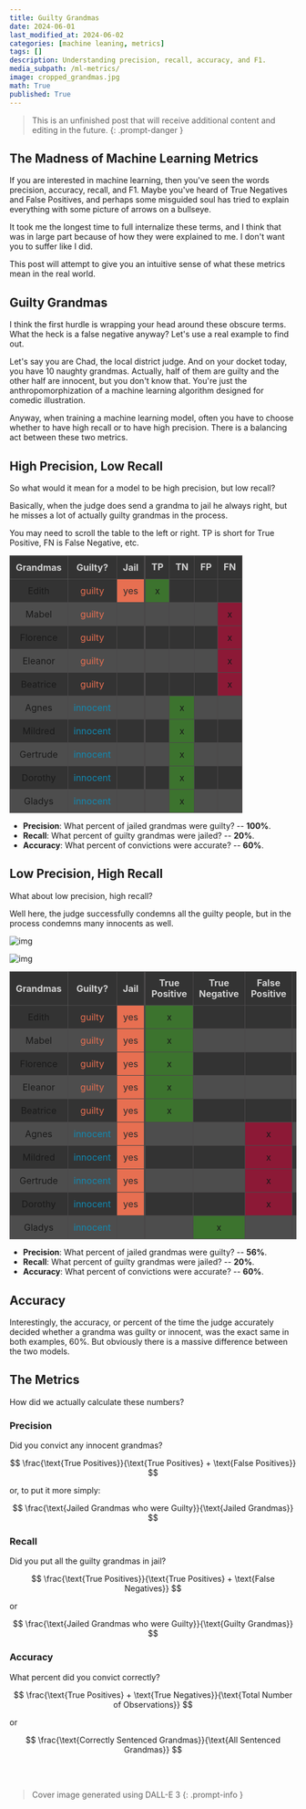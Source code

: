 ```yaml
---
title: Guilty Grandmas
date: 2024-06-01
last_modified_at: 2024-06-02
categories: [machine leaning, metrics]
tags: []
description: Understanding precision, recall, accuracy, and F1.
media_subpath: /ml-metrics/
image: cropped_grandmas.jpg
math: True
published: True
---
```


> This is an unfinished post that will receive additional content and editing in the future. 
{: .prompt-danger }

## The Madness of Machine Learning Metrics
If you are interested in machine learning, then you've seen the words precision, accuracy, recall, and F1. Maybe you've heard of True Negatives and False Positives, and perhaps some misguided soul has tried to explain everything with some picture of arrows on a bullseye. 

It took me the longest time to full internalize these terms, and I think that was in large part because of how they were explained to me. I don't want you to suffer like I did. 

This post will attempt to give you an intuitive sense of what these metrics mean in the real world.

## Guilty Grandmas
I think the first hurdle is wrapping your head around these obscure terms. What the heck is a false negative anyway? Let's use a real example to find out.

Let's say you are Chad, the local district judge. And on your docket today, you have 10 naughty grandmas. Actually, half of them are guilty and the other half are innocent, but you don't know that. You're just the anthropomorphization of a machine learning algorithm designed for comedic illustration.

Anyway, when training a machine learning model, often you have to choose whether to have high recall or to have high precision. There is a balancing act between these two metrics.


## High Precision, Low Recall
So what would it mean for a model to be high precision, but low recall? 

Basically, when the judge does send a grandma to jail he always right, but he misses a lot of actually guilty grandmas in the process.

You may need to scroll the table to the left or right. TP is short for True Positive, FN is False Negative, etc.

<!-- ![img](Screenshot+2024-06-01+113941.png) -->


<style>
    table {
        width: 100%;
        border-collapse: collapse;
        text-align: center;
        margin: auto;
    }
    th, td {
        border: 1px solid #4a4849;
        padding: 10px;
        text-align: center;
    }
    thead tr {
        background-color: #2d2d2d;
        color: #d3d3d3;
    }
    .header-row {
        background-color: #e76f51;  
    }
    .row-dark {
        background-color: #333;
    }
    .row-light {
        background-color: #4d4d4d;
    }
    .guilty {
        color: #e76f51;
    }
    .innocent {
        color: #118ab2;
    }
    .jail {
        background-color: #e76f51;
        color: #2d2d2d;
    }
    .true {
        background-color: #3c732e;
    }
    .false {
        background-color: #8c1936;
    }
</style>

<div style="display: flex; justify-content: center;">
    <table>
        <thead style="border: .5px solid #bf2673;">
            <tr>
                <th style="border: .5px solid #4f4f4f;" class="row-dark">Grandmas</th>
                <th class="row-dark">Guilty?</th>
                <th class="row-dark">Jail</th>
                <th class="row-dark" style="line-height: 1.2; text-align: center; border-left: 3px solid #4a4849">TP</th>
                <th class="row-dark" style="line-height: 1.2; text-align: center;">TN</th>
                <th class="row-dark" style="line-height: 1.2; text-align: center;">FP</th>
                <th class="row-dark" style="line-height: 1.2; text-align: center;">FN</th>
            </tr>
        </thead>
        <tbody>
            <tr class="row-dark">
                <td>Edith</td>
                <td class="guilty">guilty</td>
                <td class="jail">yes</td>
                <td class="true" style="border-left: 3px solid #4a4849">x</td>
                <td></td>
                <td></td>
                <td></td>
            </tr>
            <tr class="row-light">
                <td>Mabel</td>
                <td class="guilty">guilty</td>
                <td></td>
                <td style="border-left: 3px solid #4a4849"></td>
                <td></td>
                <td></td>
                <td class="false">x</td>
            </tr>
            <tr class="row-dark">
                <td>Florence</td>
                <td class="guilty">guilty</td>
                <td></td>
                <td style="border-left: 3px solid #4a4849"></td>
                <td></td>
                <td></td>
                <td class="false">x</td>
            </tr>
            <tr class="row-light">
                <td>Eleanor</td>
                <td class="guilty">guilty</td>
                <td></td>
                <td style="border-left: 3px solid #4a4849"></td>
                <td></td>
                <td></td>
                <td class="false">x</td>
            </tr>
            <tr class="row-dark">
                <td>Beatrice</td>
                <td class="guilty">guilty</td>
                <td></td>
                <td style="border-left: 3px solid #4a4849"></td>
                <td></td>
                <td></td>
                <td class="false">x</td>
            </tr>
            <tr class="row-light">
                <td>Agnes</td>
                <td class="innocent">innocent</td>
                <td></td>
                <td style="border-left: 3px solid #4a4849"></td>
                <td class="true">x</td>
                <td></td>
                <td></td>
            </tr>
            <tr class="row-dark">
                <td>Mildred</td>
                <td class="innocent">innocent</td>
                <td></td>
                <td style="border-left: 3px solid #4a4849"></td>
                <td class="true">x</td>
                <td></td>
                <td></td>
            </tr>
            <tr class="row-light">
                <td>Gertrude</td>
                <td class="innocent">innocent</td>
                <td></td>
                <td style="border-left: 3px solid #4a4849"></td>
                <td class="true">x</td>
                <td></td>
                <td></td>
            </tr>
            <tr class="row-dark">
                <td>Dorothy</td>
                <td class="innocent">innocent</td>
                <td></td>
                <td style="border-left: 3px solid #4a4849"></td>
                <td class="true">x</td>
                <td></td>
                <td></td>
            </tr>
            <tr class="row-light">
                <td>Gladys</td>
                <td class="innocent">innocent</td>
                <td></td>
                <td style="border-left: 3px solid #4a4849"></td>
                <td class="true">x</td>
                <td></td>
                <td></td>
            </tr>
        </tbody>
    </table>
</div>

<!-- <div style="display: flex; justify-content: center;">
    <table>
        <thead style="border: .5px solid #bf2673;">
            <tr>
                <th style="border: .5px solid #4f4f4f;" class="row-dark">Metric</th>
                <th class="row-dark">Score</th>
            </tr>
        </thead>
        <tbody>
            <tr class="row-dark">
                <td>Precision</td>
                <td>100%</td>
            </tr>
            <tr class="row-light">
                <td>Recall</td>
                <td>20%</td>
            </tr>
            <tr class="row-dark">
                <td>Accuracy</td>
                <td>60%</td>
            </tr>
            <tr class="row-light">
                <td>F1</td>
                <td>33%</td>
            </tr>
        </tbody>
    </table>
</div> -->

- <strong>Precision</strong>: What percent of jailed grandmas were guilty? -- <strong>100%</strong>.
- <strong>Recall</strong>: What percent of guilty grandmas were jailed? -- <strong>20%</strong>.
- <strong>Accuracy</strong>: What percent of convictions were accurate? -- <strong>60%</strong>.

<!-- | Precision | 100% |
| Recall  |  20% |
| Accuracy |  60%  |
| F1 |  33%  | -->

## Low Precision, High Recall
What about low precision, high recall? 

Well here, the judge successfully condemns all the guilty people, but in the process condemns many innocents as well.

![img](fulltext.png)

![img](shorttext.png)

<div style="display: flex; justify-content: center;">
    <table>
        <thead style="border: .5px solid #bf2673;">
            <tr>
                <th style="border: .5px solid #4f4f4f;" class="row-dark">Grandmas</th>
                <th class="row-dark">Guilty?</th>
                <th class="row-dark">Jail</th>
                <th class="row-dark" style="line-height: 1.2; text-align: center; border-left: 3px solid #4a4849">True<br>Positive</th>
                <th class="row-dark" style="line-height: 1.2; text-align: center;">True<br>Negative</th>
                <th class="row-dark" style="line-height: 1.2; text-align: center;">False<br>Positive</th>
                <th class="row-dark" style="line-height: 1.2; text-align: center;">False<br>Negative</th>
            </tr>
        </thead>
        <tbody>
            <tr class="row-dark">
                <td>Edith</td>
                <td class="guilty">guilty</td>
                <td class="jail">yes</td>
                <td class="true" style="border-left: 3px solid #4a4849">x</td>
                <td></td>
                <td></td>
                <td></td>
            </tr>
            <tr class="row-light">
                <td>Mabel</td>
                <td class="guilty">guilty</td>
                <td class="jail">yes</td>
                <td  class="true" style="border-left: 3px solid #4a4849">x</td>
                <td></td>
                <td></td>
                <td></td>
            </tr>
            <tr class="row-dark">
                <td>Florence</td>
                <td class="guilty">guilty</td>
                <td class="jail">yes</td>
                <td  class="true" style="border-left: 3px solid #4a4849">x</td>
                <td></td>
                <td></td>
                <td></td>
            </tr>
            <tr class="row-light">
                <td>Eleanor</td>
                <td class="guilty">guilty</td>
                <td class="jail">yes</td>
                <td  class="true" style="border-left: 3px solid #4a4849">x</td>
                <td></td>
                <td></td>
                <td></td>
            </tr>
            <tr class="row-dark">
                <td>Beatrice</td>
                <td class="guilty">guilty</td>
                <td class="jail">yes</td>
                <td  class="true" style="border-left: 3px solid #4a4849">x</td>
                <td></td>
                <td></td>
                <td></td>
            </tr>
            <tr class="row-light">
                <td>Agnes</td>
                <td class="innocent">innocent</td>
                <td class="jail">yes</td>
                <td style="border-left: 3px solid #4a4849"></td>
                <td></td>
                <td class="false">x</td>
                <td></td>
            </tr>
            <tr class="row-dark">
                <td>Mildred</td>
                <td class="innocent">innocent</td>
                <td class="jail">yes</td>
                <td style="border-left: 3px solid #4a4849"></td>
                <td></td>
                <td class="false">x</td>
                <td></td>
            </tr>
            <tr class="row-light">
                <td>Gertrude</td>
                <td class="innocent">innocent</td>
                <td class="jail">yes</td>
                <td style="border-left: 3px solid #4a4849"></td>
                <td></td>
                <td class="false">x</td>
                <td></td>
            </tr>
            <tr class="row-dark">
                <td>Dorothy</td>
                <td class="innocent">innocent</td>
                <td class="jail">yes</td>
                <td style="border-left: 3px solid #4a4849"></td>
                <td></td>
                <td class="false">x</td>
                <td></td>
            </tr>
            <tr class="row-light">
                <td>Gladys</td>
                <td class="innocent">innocent</td>
                <td></td>
                <td style="border-left: 3px solid #4a4849"></td>
                <td class="true">x</td>
                <td></td>
                <td></td>
            </tr>
        </tbody>
    </table>
</div>

- <strong>Precision</strong>: What percent of jailed grandmas were guilty? -- <strong>56%</strong>.
- <strong>Recall</strong>: What percent of guilty grandmas were jailed? -- <strong>20%</strong>.
- <strong>Accuracy</strong>: What percent of convictions were accurate? -- <strong>60%</strong>.
 
## Accuracy
Interestingly, the accuracy, or percent of the time the judge accurately decided whether a grandma was guilty or innocent, was the exact same in both examples, 60%. But obviously there is a massive difference between the two models.

## The Metrics
How did we actually calculate these numbers?

### Precision
Did you convict any innocent grandmas?

$$
\frac{\text{True Positives}}{\text{True Positives} + \text{False Positives}}
$$

or, to put it more simply:

$$
\frac{\text{Jailed Grandmas who were Guilty}}{\text{Jailed Grandmas}}
$$

### Recall
Did you put all the guilty grandmas in jail?

$$
\frac{\text{True Positives}}{\text{True Positives} + \text{False Negatives}}
$$

or

$$
\frac{\text{Jailed Grandmas who were Guilty}}{\text{Guilty Grandmas}} 
$$

### Accuracy
What percent did you convict correctly?

$$
\frac{\text{True Positives} + \text{True Negatives}}{\text{Total Number of Observations}}
$$

or

$$
\frac{\text{Correctly Sentenced Grandmas}}{\text{All Sentenced Grandmas}} 
$$

<!-- F1 scores are some ML bullshit

$$
\text{F1 Score} = 2 \cdot \frac{\text{Precision} \cdot \text{Recall}}{\text{Precision} + \text{Recall}}
$$ -->
<br><br>

> Cover image generated using DALL-E 3 
{: .prompt-info }